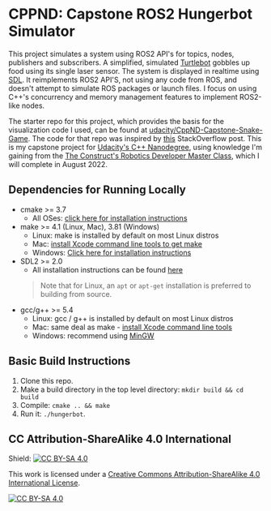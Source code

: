 # CPPND: Capstone ROS2 Hungerbot Simulator

This project simulates a system using ROS2 API's for topics, nodes, publishers and subscribers. A simplified, simulated [Turtlebot](https://www.turtlebot.com/) gobbles up food using its single laser sensor. The system is displayed in realtime using [SDL](https://www.libsdl.org/). It reimplements ROS2 API'S, not using any code from ROS, and doesn't attempt to simulate ROS packages or launch files. I focus on using C++'s concurrency and memory management features to implement ROS2-like nodes.

The starter repo for this project, which provides the basis for the visualization code I used, can be found at [udacity/CppND-Capstone-Snake-Game](https://github.com/udacity/CppND-Capstone-Snake-Game). The code for that repo was inspired by [this](https://codereview.stackexchange.com/questions/212296/snake-game-in-c-with-sdl) StackOverflow post. This is my capstone project for [Udacity's C++ Nanodegree](https://www.udacity.com/course/c-plus-plus-nanodegree--nd213), using knowledge I'm gaining from the [The Construct's Robotics Developer Master Class](https://www.theconstructsim.com/robotics-developer/), which I will complete in August 2022.

## Dependencies for Running Locally
* cmake >= 3.7
  * All OSes: [click here for installation instructions](https://cmake.org/install/)
* make >= 4.1 (Linux, Mac), 3.81 (Windows)
  * Linux: make is installed by default on most Linux distros
  * Mac: [install Xcode command line tools to get make](https://developer.apple.com/xcode/features/)
  * Windows: [Click here for installation instructions](http://gnuwin32.sourceforge.net/packages/make.htm)
* SDL2 >= 2.0
  * All installation instructions can be found [here](https://wiki.libsdl.org/Installation)
  >Note that for Linux, an `apt` or `apt-get` installation is preferred to building from source. 
* gcc/g++ >= 5.4
  * Linux: gcc / g++ is installed by default on most Linux distros
  * Mac: same deal as make - [install Xcode command line tools](https://developer.apple.com/xcode/features/)
  * Windows: recommend using [MinGW](http://www.mingw.org/)

## Basic Build Instructions

1. Clone this repo.
2. Make a build directory in the top level directory: `mkdir build && cd build`
3. Compile: `cmake .. && make`
4. Run it: `./hungerbot`.


## CC Attribution-ShareAlike 4.0 International


Shield: [![CC BY-SA 4.0][cc-by-sa-shield]][cc-by-sa]

This work is licensed under a
[Creative Commons Attribution-ShareAlike 4.0 International License][cc-by-sa].

[![CC BY-SA 4.0][cc-by-sa-image]][cc-by-sa]

[cc-by-sa]: http://creativecommons.org/licenses/by-sa/4.0/
[cc-by-sa-image]: https://licensebuttons.net/l/by-sa/4.0/88x31.png
[cc-by-sa-shield]: https://img.shields.io/badge/License-CC%20BY--SA%204.0-lightgrey.svg

